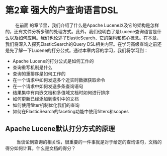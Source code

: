 # 第2章 强大的户查询语言DSL

<div>&nbsp;&nbsp;&nbsp;&nbsp;&nbsp;&nbsp;&nbsp;&nbsp;在前面 的章节里，我们介绍了什么是Apache Lucene以及它的架构是怎样的，还有文件分析步骤的处理方式。此外，我们也明白了是Lucene查询语言是什么以及如何应用。我们也论述了ElasticSearch、它的架构和核心概念。在本章，我们将深入入探究ElasticSearch的Query DSL相关内容。在学习高级查询之前还是先了解一下Lucene的打分公式。通过本章内容的学习，我们将学习到：
<ul>
<li>Apache Lucene的打分公式是如何工作的</li>
<li>查询重写机制是什么</li>
<li>查询的重排序是如何工作的</li>
<li>在一个请求中如何发送多个近实时数据获取命令</li>
<li>在一个请求中如何发送多条查询语句</li>
<li>结果集中有内嵌文档和多值域文档时如何进行排序</li>
<li>如何更新已经添加到索引中的文档</li>
<li>如何使用filter机制优化我们的查询</li>
<li>如何在ElasticSearch的faceting功能中使用filters和scopes</li>
</ul>

</div>

## Apache Lucene默认打分方式的原理

<div>&nbsp;&nbsp;&nbsp;&nbsp;&nbsp;&nbsp;&nbsp;&nbsp;  当谈论到查询的相关性，很重要的一件事就是对于给定的查询语句，文档的得分如何计算。什么是文档的得分？</div>
